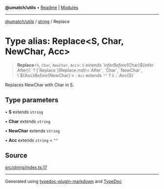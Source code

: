 **@umatch/utils** • [Readme](../../index.md) \| [Modules](../../modules.md)

***

[@umatch/utils](../../modules.md) / [string](../index.md) / Replace

# Type alias: Replace\<S, Char, NewChar, Acc\>

> **Replace**\<`S`, `Char`, `NewChar`, `Acc`\>: `S` extends \`${infer Before}${Char}${infer After}\` ? [`Replace`](Replace.md)\<`After`, `Char`, `NewChar`, \`${Acc}${Before}${NewChar}\`\> : `Acc` extends `""` ? `S` : \`${Acc}${S}\`

Replaces NewChar with Char in S.

## Type parameters

• **S** extends `string`

• **Char** extends `string`

• **NewChar** extends `string`

• **Acc** extends `string` = `""`

## Source

[src/string/index.ts:17](https://github.com/umatch-oficial/utils/blob/ed8915b/src/string/index.ts#L17)

***

Generated using [typedoc-plugin-markdown](https://www.npmjs.com/package/typedoc-plugin-markdown) and [TypeDoc](https://typedoc.org/)
